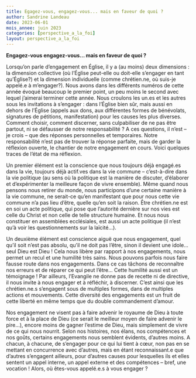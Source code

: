 ```yaml
---
title: Egagez-vous, engagez-vous... mais en faveur de quoi ?
author: Sandrine Landeau
date: 2023-06-01
mois_annee: juin 2023
categories: [perspective_a_la_foi]
layout: perspective_a_la_foi
---
```


**Engagez-vous engagez-vous... mais en faveur de quoi ?**

Lorsqu’on parle d’engagement en Église, il y a (au moins) deux dimensions : la dimension collective (où l’Église peut-elle ou doit-elle s’engager en tant qu’Église?) et
la dimension individuelle (comme chrétien.ne, où suis-je appelé.e à m’engager?). Nous avons dans les différents numéros de cette année évoqué beaucoup le premier point, 
un peu moins le second avec lequel j’aimerai terminer cette année. Nous croulons les un.es et les autres sous les invitations à s’engager : dans l’Église bien sûr, mais 
aussi en dehors de l’Église (appels aux dons, aux différentes formes de bénévolats, signatures de pétitions, manifestation) pour les causes les plus diverses. Comment
choisir, comment discerner, sans culpabiliser de ne pas être partout, ni se défausser de notre responsabilité ? A ces questions, il n’est – je crois – que des réponses
personnelles et temporaires. Notre responsabilité n’est pas de trouver la réponse parfaite, mais de garder la réflexion ouverte, le chantier de notre engagement en cours.
Voici quelques traces de l’état de ma réflexion.

Un premier élément est la conscience que nous toujours déjà engagé.es dans la vie, toujours déjà actif.ves dans la vie commune – c’est-à-dire dans la vie politique 
(au sens où la politique est la manière de discuter, d’élaborer et d’expérimenter la meilleure façon de vivre ensemble). Même quand nous pensons nous retirer du monde,
nous participons d’une certaine manière à la vie commune, ne serait-ce qu’en manifestant que pour nous cette vie commune n’a pas lieu d’être, quelle qu’en soit la raison.
Être chrétien.ne est en soi un acte politique, qui pose que l’autorité dernière sur nos vies est celle du Christ et non celle de telle structure humaine. Et nous nous 
constituer en assemblées ecclésiales, est aussi un acte politique (il n’est qu’à voir les questionnements sur la laïcité…). 

Un deuxième élément est conscience aiguë que nous engagement, quel qu’il soit n’est pas absolu, qu’il ne doit pas l’être, sinon il devient une idole… seul Dieu est  Dieu !
Cela nous libère par rapport à nos engagements, nous permet un recul et une humilité très sains. Nous pouvons parfois nous faire fausse route dans nos engagements. Dans 
ce cas tâchons de reconnaître nos erreurs et de réparer ce qui peut l’être... Cette humilité aussi est un témoignage ! Par ailleurs, l’Evangile ne donne pas de recette ni 
de directive, il nous invite à nous engager et à réfléchir, à discerner. C’est ainsi que les chrétien.ne.s s’engagent sous de multiples formes, dans de multiples actions 
et mouvements. Cette diversité des engagements est un fruit de cette liberté en même temps que du double commandement d’amour.

Nos engagement ne visent pas à faire advenir le royaume de Dieu à toute force et à la place de Dieu (ce serait le meilleur moyen de faire advenir le pire…), encore moins de gagner l’estime de Dieu, mais simplement de vivre de ce qui nous nourrit. Selon nos histoires, nos élans, nos compétences et nos goûts, certains engagements nous semblent évidents, d’autres moins. A chacun, à chacune, de s’engager pour ce qui lui tient à cœur, non pas en se mettant en concurrence avec d’autres, mais en étant reconnaissant.e que d’autres s’engagent ailleurs, pour d’autres causes pour lesquelles ils et elles sentent un appel interne, un appel externe et des compétences – bref, une vocation ! Alors, où êtes-vous appelé.e.s à vous engager ? 
